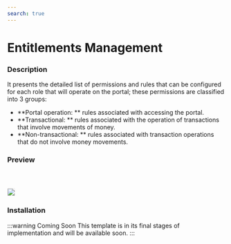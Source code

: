 ```yaml
---
search: true
---
```


# Entitlements Management

### Description

It presents the detailed list of permissions and rules that can be configured for each role that will operate on the portal; these permissions are classified into 3 groups: 
- **Portal operation: ** rules associated with accessing the portal.
- **Transactional: ** rules associated with the operation of transactions that involve movements of money.
- **Non-transactional: ** rules associated with transaction operations that do not involve money movements. 
### Preview

 <img src="/assets/img/dynamic/experiences/business/entitlement-management.jpg" style="border: 1px solid #EEE; margin-top: 40px; max-width:600px;"> 


### Installation

:::warning Coming Soon
This template is in its final stages of implementation and will be available soon.
:::